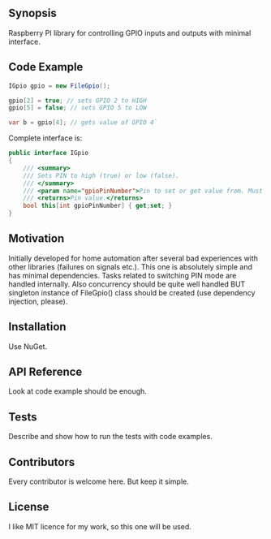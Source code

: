 ## Synopsis

Raspberry PI library for controlling GPIO inputs and outputs with minimal interface.

## Code Example

```csharp
IGpio gpio = new FileGpio();

gpio[2] = true; // sets GPIO 2 to HIGH
gpio[5] = false; // sets GPIO 5 to LOW

var b = gpio[4]; // gets value of GPIO 4`
```

Complete interface is:

```csharp
public interface IGpio
{
    /// <summary>
    /// Sets PIN to high (true) or low (false).
    /// </summary>
    /// <param name="gpioPinNumber">Pin to set or get value from. Must be between 1 and 32, inclusive.</param>
    /// <returns>Pin value.</returns>
    bool this[int gpioPinNumber] { get;set; }
}
```

## Motivation

Initially developed for home automation after several bad experiences with other libraries (failures on signals etc.). 
This one is absolutely simple and has minimal dependencies. Tasks related to switching PIN mode are handled internally. Also
concurrency should be quite well handled BUT singleton instance of FileGpio() class should be created (use dependency injection, please).

## Installation

Use NuGet.

## API Reference

Look at code example should be enough.

## Tests

Describe and show how to run the tests with code examples.

## Contributors

Every contributor is welcome here. But keep it simple.

## License

I like MIT licence for my work, so this one will be used.
